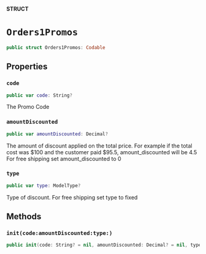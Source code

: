 **STRUCT**

# `Orders1Promos`

```swift
public struct Orders1Promos: Codable
```

## Properties
### `code`

```swift
public var code: String?
```

The Promo Code

### `amountDiscounted`

```swift
public var amountDiscounted: Decimal?
```

The amount of discount applied on the total price. For example if the total cost was $100 and the customer paid $95.5, amount_discounted will be 4.5 For free shipping set amount_discounted to 0

### `type`

```swift
public var type: ModelType?
```

Type of discount. For free shipping set type to fixed

## Methods
### `init(code:amountDiscounted:type:)`

```swift
public init(code: String? = nil, amountDiscounted: Decimal? = nil, type: ModelType? = nil)
```
